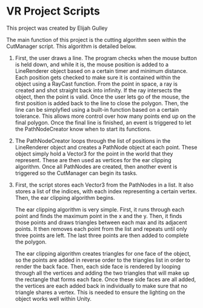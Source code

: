 # VR Project Scripts
This project was created by Elijah Gulley

The main function of this project is the cutting algorithm seen within the CutManager script.
This algorithm is detailed below.

1. First, the user draws a line. The program checks when the mouse button is held down, and while it
   is, the mouse position is added to a LineRenderer object based on a certain timer and minimum distance. 
   Each position gets checked to make sure it is contained within the object using a RayCast function. 
   From the point in space, a ray is created and shot straight back into infinity. If the ray 
   intersects the object, then the point is valid. Once the user lets go of the mouse, the first 
   position is added back to the line to close the polygon. Then, the line can be simplyfied using
   a built-in function based on a certain tolerance. This allows more control over how many points 
   end up on the final polygon. Once the final line is finished, an event is triggered to let the 
   PathNodeCreator know when to start its functions.
2. The PathNodeCreator loops through the list of positions in the LineRenderer object and creates a
   PathNode object at each point. These object simply hold a Vector3 for the point in the world that 
   they represent. These are then used as vertices for the ear clipping algorithm. Once all PathNodes 
   are created, then another event is triggered so the CutManager can begin its tasks.
3. First, the script stores each Vector3 from the PathNodes in a list. It also stores a list of the indices, with 
   each index representing a certain vertex. Then, the ear clipping algorithm begins. 

      The ear clipping algorithm is very simple. First, it runs through each point and finds the maximum point in the x and the y.
      Then, it finds those points and draws triangles between each max and its adjacent points. It then removes each point from the 
      list and repeats until only three points are left. The last three points are then added to complete the polygon.

   The ear clipping algorithm creates triangles for one face of the object, so the points are added in reverse order to
   the triangles list in order to render the back face. Then, each side face is rendered by looping through all the vertices
   and adding the two triangles that will make up the rectangle that forms each face. Once these side faces are all added, 
   the vertices are each added back in individually to make sure that no triangle shares a vertex. This is needed to ensure
   the lighting on the object works well within Unity.
   
